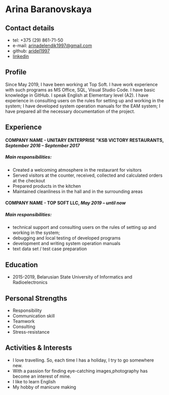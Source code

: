 
# Arina Baranovskaya

## Contact details

- tel: +375 (29) 861-71-50
- e-mail: arinadelendik1997@gmail.com
- github: [aridel1997](https://github.com/aridel1997)
- [linkedin](https://www.linkedin.com/in/arina-delendik-6679b21b4/)

## Profile

Since May 2019, I have been working at Top Soft. I have work experience with such programs as MS Office, SQL, Visual Studio Code. I have basic knowledge in GitHub. I speak English at Elementary level (A2). I have experience in consulting users on the rules for setting up and working in the system; I have developed system operation manuals for the EAM system; I have prepared all the necessary documentation of the project.

## Experience

#### COMPANY NAME - UNITARY ENTERPRISE "KSB VICTORY RESTAURANTS,  _September 2016 – September 2017_

##### Main responsibilities:

-   Created a welcoming atmosphere in the restaurant for visitors
-   Served visitors at the counter, received, collected and calculated orders at the checkout
-   Prepared products in the kitchen
-   Maintained cleanliness in the hall and in the surrounding areas

#### COMPANY NAME - TOP SOFT LLC,  _May 2019 – until now_

##### Main responsibilities:

-   technical support and consulting users on the rules of setting up and working in the system;
-   debugging and local testing of developed programs
-   development and writing system operation manuals
-   text data set / test case preparation

##  Education

-   2015-2019, Belarusian State University of Informatics and Radioelectronics

## Personal Strengths
- Responsibility
- Communication skill
- Teamwork
- Consulting
- Stress-resistance

## Activities & Interests

-   I love travelling. So, each time I has a holiday, I try to go somewhere new.
-   With a passion for finding eye-catching images,photography has become an interest of mine.
-   I like to learn English
-   My hobby of manicure making

